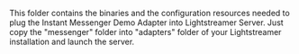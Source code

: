 This folder contains the binaries and the configuration resources needed to plug the Instant Messenger Demo Adapter into Lightstreamer Server.
Just copy the "messenger" folder into "adapters" folder of your Lightstreamer installation and launch the server.
